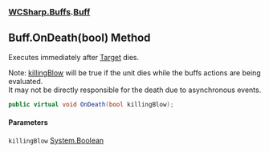 ### [WCSharp.Buffs](WCSharp.Buffs.md 'WCSharp.Buffs').[Buff](WCSharp.Buffs.Buff.md 'WCSharp.Buffs.Buff')

## Buff.OnDeath(bool) Method

Executes immediately after [Target](WCSharp.Buffs.Buff.Target.md 'WCSharp.Buffs.Buff.Target') dies.  
  
Note: [killingBlow](WCSharp.Buffs.Buff.OnDeath(bool).md#WCSharp.Buffs.Buff.OnDeath(bool).killingBlow 'WCSharp.Buffs.Buff.OnDeath(bool).killingBlow') will be true if the unit dies while the buffs actions are being evaluated.  
            It may not be directly responsible for the death due to asynchronous events.

```csharp
public virtual void OnDeath(bool killingBlow);
```
#### Parameters

<a name='WCSharp.Buffs.Buff.OnDeath(bool).killingBlow'></a>

`killingBlow` [System.Boolean](https://docs.microsoft.com/en-us/dotnet/api/System.Boolean 'System.Boolean')